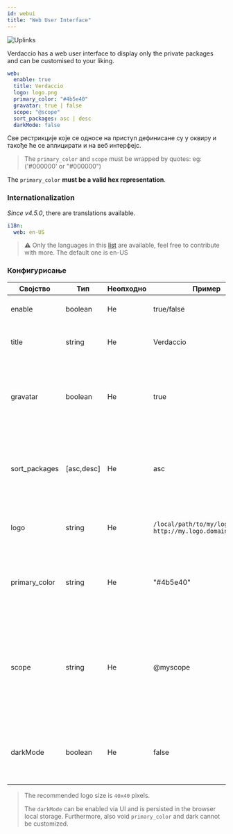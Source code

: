 ```yaml
---
id: webui
title: "Web User Interface"
---
```


![Uplinks](https://user-images.githubusercontent.com/558752/52916111-fa4ba980-32db-11e9-8a64-f4e06eb920b3.png)

Verdaccio has a web user interface to display only the private packages and can be customised to your liking.

```yaml
web:
  enable: true
  title: Verdaccio
  logo: logo.png
  primary_color: "#4b5e40"
  gravatar: true | false
  scope: "@scope"
  sort_packages: asc | desc
  darkMode: false
```

Све рестрикције које се односе на приступ дефинисане су у оквиру  и такође ће се аплицирати и на веб интерфејс.</p> 

> The `primary_color` and `scope` must be wrapped by quotes: eg: ('#000000' or "#000000")

The `primary_color` **must be a valid hex representation**.

### Internationalization

*Since v4.5.0*, there are translations available.

```yaml
i18n:
  web: en-US
```

> ⚠️ Only the languages in this [list](https://github.com/verdaccio/ui/tree/master/i18n/translations) are available, feel free to contribute with more. The default one is en-US

### Конфигурисање

| Својство      | Тип        | Неопходно | Пример                                                        | Подршка       | Опис                                                                                                                     |
| ------------- | ---------- | --------- | ------------------------------------------------------------- | ------------- | ------------------------------------------------------------------------------------------------------------------------ |
| enable        | boolean    | Не        | true/false                                                    | all           | дозвољава приказ веб интерфејса                                                                                          |
| title         | string     | Не        | Verdaccio                                                     | all           | Опис наслова HTML заглавља                                                                                               |
| gravatar      | boolean    | Не        | true                                                          | `>v4`      | Gravatar-и ће бити генерисани у позадини, ако је ово својство омогућено                                                  |
| sort_packages | [asc,desc] | Не        | asc                                                           | `>v4`      | По правилу, приватни пакети су сортирани по растућем редоследу                                                           |
| logo          | string     | Не        | `/local/path/to/my/logo.png` `http://my.logo.domain/logo.png` | all           | URI где се лого налази (лого за header)                                                                                  |
| primary_color | string     | Не        | "#4b5e40"                                                     | `>4`       | The primary color to use throughout the UI (header, etc)                                                                 |
| scope         | string     | Не        | @myscope                                                      | `>v3.x`    | If you're using this registry for a specific module scope, specify that scope to set it in the webui instructions header |
| darkMode      | boolean    | Не        | false                                                         | `>=v4.6.0` | This mode is an special theme for those want to live in the dark side                                                    |

> The recommended logo size is `40x40` pixels.
> 
> The `darkMode` can be enabled via UI and is persisted in the browser local storage. Furthermore, also void `primary_color` and dark cannot be customized.